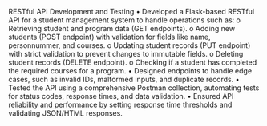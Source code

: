 RESTful API Development and Testing
•	Developed a Flask-based RESTful API for a student management system to handle operations such as:
o	Retrieving student and program data (GET endpoints).
o	Adding new students (POST endpoint) with validation for fields like name, personnummer, and courses.
o	Updating student records (PUT endpoint) with strict validation to prevent changes to immutable fields.
o	Deleting student records (DELETE endpoint).
o	Checking if a student has completed the required courses for a program.
•	Designed endpoints to handle edge cases, such as invalid IDs, malformed inputs, and duplicate records.
•	Tested the API using a comprehensive Postman collection, automating tests for status codes, response times, and data validation.
•	Ensured API reliability and performance by setting response time thresholds and validating JSON/HTML responses.
